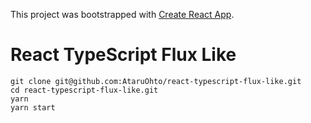 This project was bootstrapped with [Create React App](https://github.com/facebookincubator/create-react-app).

# React TypeScript Flux Like

```
git clone git@github.com:AtaruOhto/react-typescript-flux-like.git
cd react-typescript-flux-like.git
yarn
yarn start
```

